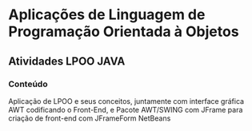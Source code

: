 # Aplicações de Linguagem de Programação Orientada à Objetos
## Atividades LPOO JAVA
### Conteúdo
Aplicação de LPOO e seus conceitos, juntamente com interface gráfica AWT codificando o Front-End, e Pacote AWT/SWING com JFrame
para criação de front-end com JFrameForm NetBeans
 
